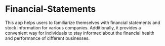 # Financial-Statements
This app helps users to familiarize themselves with financial statements and stock information for various companies. Additionally, it provides a convenient way for individuals to stay informed about the financial health and performance of different businesses.
